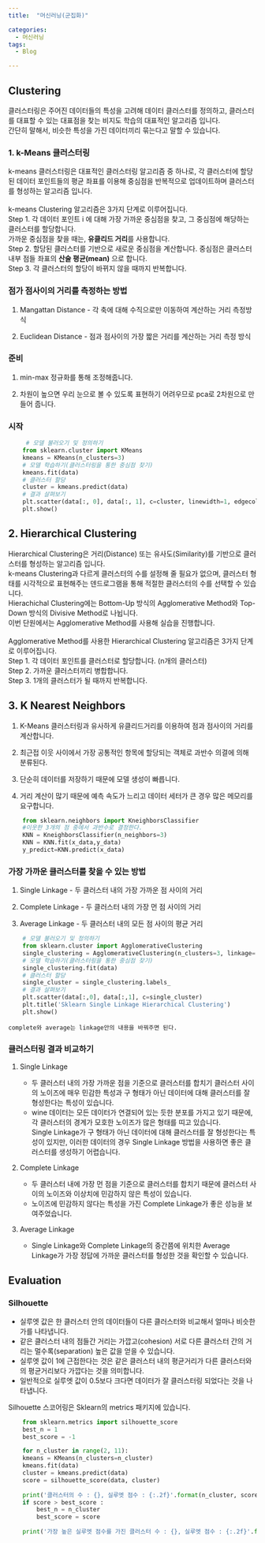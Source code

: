 ```yaml
---
title:  "머신러닝(군집화)"

categories:
  - 머신러닝
tags:
  - Blog

---
```


## Clustering

클러스터링은 주어진 데이터들의 특성을 고려해 데이터 클러스터를 정의하고, 클러스터를 대표할 수 있는 대표점을 찾는 비지도 학습의 대표적인 알고리즘 입니다.<br>
간단히 말해서, 비슷한 특성을 가진 데이터끼리 묶는다고 말할 수 있습니다. 

### 1. k-Means 클러스터링

k-means 클러스터링은 대표적인 클러스터링 알고리즘 중 하나로, 각 클러스터에 할당된 데이터 포인트들의 평균 좌표를 이용해 중심점을 반복적으로 업데이트하며 클러스터를 형성하는 알고리즘 입니다.<br><br>
k-means Clustering 알고리즘은 3가지 단계로 이루어집니다.<br>
Step 1. 각 데이터 포인트 i 에 대해 가장 가까운
    중심점을 찾고, 그 중심점에 해당하는 클러스터를 할당합니다.
    <br>가까운 중심점을 찾을 때는, **유클리드 거리**를 사용합니다.<br>
Step 2. 할당된 클러스터를 기반으로 새로운 중심점을 계산합니다.
    중심점은 클러스터 내부 점들 좌표의 **산술 평균(mean)**
    으로 합니다.<br>
Step 3. 각 클러스터의 할당이 바뀌지 않을 때까지 반복합니다.

### 점가 점사이의 거리를 측정하는 방법

1. Mangattan Distance - 각 축에 대해 수직으로만 이동하여 계산하는 거리 측정방식

2. Euclidean Distance - 점과 점사이의 가장 짧은 거리를 계산하는 거리 측정 방식

### 준비

1. min-max 정규화를 통해 조정해줍니다.

2. 차원이 높으면 우리 눈으로 볼 수 있도록 표현하기 어려우므로 pca로 2차원으로 만들어 줍니다.

### 시작

```python
     # 모델 불러오기 및 정의하기
    from sklearn.cluster import KMeans
    kmeans = KMeans(n_clusters=3)
    # 모델 학습하기(클러스터링을 통한 중심점 찾기)
    kmeans.fit(data)
    # 클러스터 할당
    cluster = kmeans.predict(data)
    # 결과 살펴보기
    plt.scatter(data[:, 0], data[:, 1], c=cluster, linewidth=1, edgecolor='black')
    plt.show()  
```

## 2. Hierarchical Clustering

Hierarchical Clustering은 거리(Distance) 또는 유사도(Similarity)를 기반으로 클러스터를 형성하는 알고리즘 입니다.<br> 
k-means Clustering과 다르게 클러스터의 수를 설정해 줄 필요가 없으며, 클러스터 형태를 시각적으로 표현해주는 덴드로그램을 통해 적절한 클러스터의 수를 선택할 수 있습니다.<br>
Hierachichal Clustering에는 Bottom-Up 방식의 Agglomerative Method와 Top-Down 방식의 Divisive Method로 나뉩니다.<br>
이번 단원에서는 Agglomerative Method를 사용해 실습을 진행합니다.
<br><br>Agglomerative Method를 사용한 Hierarchical Clustering 알고리즘은 3가지 단계로 이루어집니다.<br>
Step 1. 각 데이터 포인트를 클러스터로 할당합니다. (n개의 클러스터)<br>
Step 2. 가까운 클러스터끼리 병합합니다.<br>
Step 3. 1개의 클러스터가 될 때까지 반복합니다.

## 3. K Nearest Neighbors 

1. K-Means 클러스터링과 유사하게 유클리드거리를 이용하여 점과 점사이의 거리를 계산합니다.

2. 최근접 이웃 사이에서 가장 공통적인 항목에 할당되는 객체로 과반수 의결에 의해 분류된다.

3. 단순히 데이터를 저장하기 때문에 모델 생성이 빠릅니다.

4. 거리 계산이 많기 때문에 예측 속도가 느리고 데이터 세터가 큰 경우 많은 메모리를 요구합니다.

```python
    from sklearn.neighbors import KneighborsClassifier
    #이웃한 3개의 점 중에서 과반수로 결정한다.
    KNN = KneighborsClassifier(n_neighbors=3)
    KNN = KNN.fit(x_data,y_data)
    y_predict=KNN.predict(x_data)
```



### 가장 가까운 클러스터를 찾을 수 있는 방법

1. Single Linkage - 두 클러스터 내의 가장 가까운 점 사이의 거리

2. Complete Linkage - 두 클러스터 내의 가장 먼 점 사이의 거리

3. Average Linkage - 두 클러스터 내의 모든 점 사이의 평균 거리

```python
    # 모델 불러오기 및 정의하기
    from sklearn.cluster import AgglomerativeClustering
    single_clustering = AgglomerativeClustering(n_clusters=3, linkage='single')
    # 모델 학습하기(클러스터링을 통한 중심점 찾기)
    single_clustering.fit(data)
    # 클러스터 할당
    single_cluster = single_clustering.labels_
    # 결과 살펴보기
    plt.scatter(data[:,0], data[:,1], c=single_cluster)
    plt.title('Sklearn Single Linkage Hierarchical Clustering')
    plt.show()  
```
    complete와 average는 linkage안의 내용을 바꿔주면 된다.

### 클러스터링 결과 비교하기

1. Single Linkage

    + 두 클러스터 내의 가장 가까운 점을 기준으로 클러스터를 합치기 클러스터 사이의 노이즈에 매우 민감한 특성과 구 형태가 아닌 데이터에 대해 클러스터를 잘 형성한다는 특성이 있습니다.
    + wine 데이터는 모든 데이터가 연결되어 있는 듯한 분포를 가지고 있기 때문에, 각 클러스터의 경계가 모호한 노이즈가 많은 형태를 띠고 있습니다. <br>Single Linkage가 구 형태가 아닌 데이터에 대해 클러스터를 잘 형성한다는 특성이 있지만, 이러한 데이터의 경우 Single Linkage 방법을 사용하면 좋은 클러스터를 생성하기 어렵습니다.

2. Complete Linkage

    + 두 클러스터 내에 가장 먼 점을 기준으로 클러스터를 합치기 때문에 클러스터 사이의 노이즈와 이상치에 민감하지 않은 특성이 있습니다.
    + 노이즈에 민감하지 않다는 특성을 가진 Complete Linkage가 좋은 성능을 보여주었습니다. 
3. Average Linkage

    + Single Linkage와 Complete Linkage의 중간쯤에 위치한 Average Linkage가 가장 정답에 가까운 클러스터를 형성한 것을 확인할 수 있습니다. 

## Evaluation

### Silhouette

+ 실루엣 값은 한 클러스터 안의 데이터들이 다른 클러스터와 비교해서 얼마나 비슷한가를 나타냅니다.<br>
+ 같은 클러스터 내의 점들간 거리는 가깝고(cohesion) 서로 다른 클러스터 간의 거리는 멀수록(separation) 높은 값을 얻을 수 있습니다.<br>
+ 실루엣 값이 1에 근접한다는 것은 같은 클러스터 내의 평균거리가 다른 클러스터와의 평균거리보다 가깝다는 것을 의미합니다.
+ 일반적으로 실루엣 값이 0.5보다 크다면 데이터가 잘 클러스터링 되었다는 것을 나타냅니다.

Silhouette 스코어링은 Sklearn의 metrics 패키지에 있습니다.

```python
    from sklearn.metrics import silhouette_score
    best_n = 1
    best_score = -1

    for n_cluster in range(2, 11):
    kmeans = KMeans(n_clusters=n_cluster)
    kmeans.fit(data)
    cluster = kmeans.predict(data)
    score = silhouette_score(data, cluster)
    
    print('클러스터의 수 : {}, 실루엣 점수 : {:.2f}'.format(n_cluster, score))
    if score > best_score :
        best_n = n_cluster
        best_score = score
        
    print('가장 높은 실루엣 점수를 가진 클러스터 수 : {}, 실루엣 점수 : {:.2f}'.format(best_n, best_score))
```
